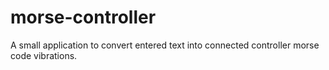 # morse-controller
A small application to convert entered text into connected controller morse code vibrations.
